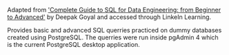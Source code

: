 Adapted from ['Complete Guide to SQL for Data Engineering: from Beginner to Advanced'](https://www.linkedin.com/learning-login/share?forceAccount=false&redirect=https%3A%2F%2Fwww.linkedin.com%2Flearning%2Fcomplete-guide-to-sql-for-data-engineering-from-beginner-to-advanced%3Ftrk%3Dshare_ent_url%26shareId%3Dm98itfmdQM6NjqN28LjImQ%253D%253D) by Deepak Goyal and accessed through LinkeIn Learning.

Provides basic and advanced SQL querries practiced on dummy databases created using PostgreSQL. The querries were run inside pgAdmin 4 which is the current PostgreSQL desktop application.

